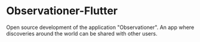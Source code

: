 # Observationer-Flutter
Open source development of the application "Observationer". An app where discoveries around the world can be shared with other users.
